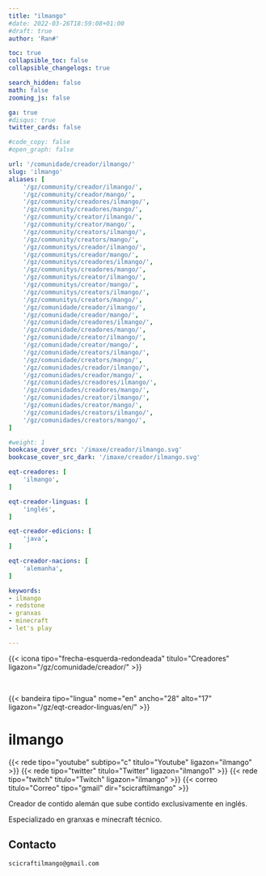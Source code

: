```yaml
---
title: "ilmango"
#date: 2022-03-26T18:59:08+01:00
#draft: true
author: 'Ran#'

toc: true
collapsible_toc: false
collapsible_changelogs: true

search_hidden: false
math: false
zooming_js: false

ga: true
#disqus: true
twitter_cards: false

#code_copy: false
#open_graph: false

url: '/comunidade/creador/ilmango/'
slug: 'ilmango'
aliases: [
    '/gz/community/creador/ilmango/',
    '/gz/community/creador/mango/',
    '/gz/community/creadores/ilmango/',
    '/gz/community/creadores/mango/',
    '/gz/community/creator/ilmango/',
    '/gz/community/creator/mango/',
    '/gz/community/creators/ilmango/',
    '/gz/community/creators/mango/',
    '/gz/communitys/creador/ilmango/',
    '/gz/communitys/creador/mango/',
    '/gz/communitys/creadores/ilmango/',
    '/gz/communitys/creadores/mango/',
    '/gz/communitys/creator/ilmango/',
    '/gz/communitys/creator/mango/',
    '/gz/communitys/creators/ilmango/',
    '/gz/communitys/creators/mango/',
    '/gz/comunidade/creador/ilmango/',
    '/gz/comunidade/creador/mango/',
    '/gz/comunidade/creadores/ilmango/',
    '/gz/comunidade/creadores/mango/',
    '/gz/comunidade/creator/ilmango/',
    '/gz/comunidade/creator/mango/',
    '/gz/comunidade/creators/ilmango/',
    '/gz/comunidade/creators/mango/',
    '/gz/comunidades/creador/ilmango/',
    '/gz/comunidades/creador/mango/',
    '/gz/comunidades/creadores/ilmango/',
    '/gz/comunidades/creadores/mango/',
    '/gz/comunidades/creator/ilmango/',
    '/gz/comunidades/creator/mango/',
    '/gz/comunidades/creators/ilmango/',
    '/gz/comunidades/creators/mango/',
]

#weight: 1
bookcase_cover_src: '/imaxe/creador/ilmango.svg'
bookcase_cover_src_dark: '/imaxe/creador/ilmango.svg'

eqt-creadores: [
    'ilmango',
]

eqt-creador-linguas: [
    'inglés',
]

eqt-creador-edicions: [
    'java',
]

eqt-creador-nacions: [
    'alemanha',
]

keywords:
- ilmango
- redstone
- granxas
- minecraft
- let's play

---
```


{{< icona tipo="frecha-esquerda-redondeada" titulo="Creadores" ligazon="/gz/comunidade/creador/" >}}

<br>

{{< bandeira tipo="lingua" nome="en" ancho="28" alto="17" ligazon="/gz/eqt-creador-linguas/en/" >}}

# ilmango

{{< rede tipo="youtube" subtipo="c" titulo="Youtube" ligazon="ilmango" >}}
{{< rede tipo="twitter" titulo="Twitter" ligazon="ilmango1" >}}
{{< rede tipo="twitch" titulo="Twitch" ligazon="ilmango" >}}
{{< correo titulo="Correo" tipo="gmail" dir="scicraftilmango" >}}

Creador de contido alemán que sube contido exclusivamente en inglés.

Especializado en granxas e minecraft técnico.

## Contacto

```
scicraftilmango@gmail.com
```
